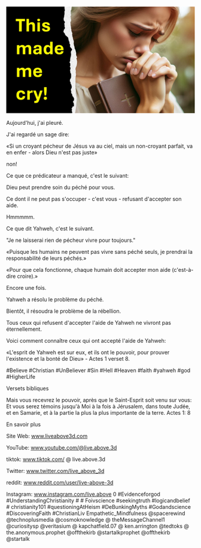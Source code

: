 ![Video cover image](../cover.jpg "cover photo")

Aujourd'hui, j'ai pleuré.

J'ai regardé un sage dire:

«Si un croyant pécheur de Jésus va au ciel, mais un non-croyant parfait, va en enfer - alors Dieu n'est pas juste»

non!

Ce que ce prédicateur a manqué, c'est le suivant:

Dieu peut prendre soin du péché pour vous.

Ce dont il ne peut pas s'occuper - c'est vous - refusant d'accepter son aide.

Hmmmmm.

Ce que dit Yahweh, c'est le suivant.

"Je ne laisserai rien de pécheur vivre pour toujours."

«Puisque les humains ne peuvent pas vivre sans péché seuls, je prendrai la responsabilité de leurs péchés.»

«Pour que cela fonctionne, chaque humain doit accepter mon aide (c'est-à-dire croire).»

Encore une fois.

Yahweh a résolu le problème du péché.

Bientôt, il résoudra le problème de la rébellion.

Tous ceux qui refusent d'accepter l'aide de Yahweh ne vivront pas éternellement.

Voici comment connaître ceux qui ont accepté l'aide de Yahweh:

«L'esprit de Yahweh est sur eux, et ils ont le pouvoir, pour prouver l'existence et la bonté de Dieu» - Actes 1 verset 8.

#Believe #Christian #UnBeliever #Sin #Hell #Heaven #faith #yahweh #god #HigherLife


Versets bibliques

Mais vous recevrez le pouvoir, après que le Saint-Esprit soit venu sur vous: Et vous serez témoins jusqu'à Moi à la fois à Jérusalem, dans toute Judée, et en Samarie, et à la partie la plus la plus importante de la terre.
Actes 1: 8


En savoir plus

Site Web: www.liveabove3d.com

YouTube: www.youtube.com/@live.above.3d

tiktok: www.tiktok.com/ @ live.above.3d

Twitter: www.twitter.com/live_above_3d

reddit: www.reddit.com/user/live-above-3d

Instagram: www.instagram.com/live.above 0 #Evidenceforgod #UnderstandingChristianity # # Foivscience #seekingtruth #logicandbelief # christianity101 #questioningAtHeism #DeBunkingMyths #Godandscience #DiscoveringFaith #ChristianLiv Empathetic_Mindfulness @spacerewind @technoplusmedia @cosmoknowledge @ theMessageChannel1 @curiositysp @veritasium @ kapchatfield.07 @ ken.arrington @tedtoks @ the.anonymous.prophet @offthekirb @startalkprophet @offthekirb @startalk


